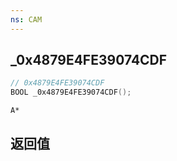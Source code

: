 ```yaml
---
ns: CAM
---
```

## _0x4879E4FE39074CDF

```c
// 0x4879E4FE39074CDF
BOOL _0x4879E4FE39074CDF();
```

```
A*
```

## 返回值
